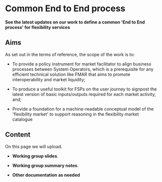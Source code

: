 # Common End to End process 

**See the latest updates on our work to define a common 'End to End process' for flexibility services**

## Aims
As set out in the terms of reference, the scope of the work is to:

* To provide a policy instrument for market facilitator to align business processes between System Operators, which is a prerequisite for any efficient technical solution like FMAR that aims to promote interoperability and market liquidity;

* To produce a useful toolkit for FSPs on the user journey to signpost the latest version of basic inputs/outputs required for each market activity, and; 

* Provide a foundation for a machine-readable conceptual model of the 'flexibility market' to support reasoning in the flexibility market catalogue


## Content
On this page we will upload.

*   **Working group slides**.

*   **Working group summary notes**.

*   **Other documentation as needed**
